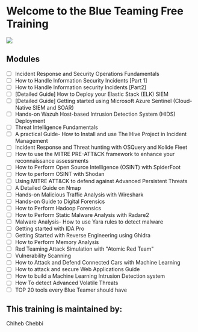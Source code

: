 # Welcome to the Blue Teaming Free Training 

![](https://lirp-cdn.multiscreensite.com/8217933a/dms3rep/multi/opt/A+4-Step+Guide+to+Building+An+Effective+Security+Operations+Center-640w.jpeg)

## Modules

- [ ] Incident Response and Security Operations Fundamentals
- [ ] How to Handle Information Security Incidents [Part 1]
- [ ] How to Handle Information security Incidents [Part2]
- [ ] [Detailed Guide]  How to Deploy your Elastic Stack (ELK) SIEM
- [ ] [Detailed Guide]  Getting started using Microsoft Azure Sentinel (Cloud-Native SIEM and SOAR)
- [ ] Hands-on Wazuh Host-based Intrusion Detection System (HIDS) Deployment
- [ ] Threat Intelligence Fundamentals
- [ ] A practical Guide- How to Install and use The Hive Project in Incident Management
- [ ] Incident Response and Threat hunting with OSQuery and Kolide Fleet
- [ ] How to use the MITRE PRE-ATT&CK framework to enhance your reconnaissance assessments
- [ ] How to Perform Open Source Intelligence (OSINT) with SpiderFoot
- [ ] How to perform OSINT with Shodan
- [ ] Using MITRE ATT&CK to defend against Advanced Persistent Threats
- [ ] A Detailed Guide on Nmap
- [ ] Hands-on Malicious Traffic Analysis with Wireshark
- [ ] Hands-on Guide to Digital Forensics
- [ ] How to Perform Hadoop Forensics
- [ ] How to Perform Static Malware Analysis with Radare2
- [ ] Malware Analysis- How to use Yara rules to detect malware
- [ ] Getting started with IDA Pro
- [ ] Getting Started with Reverse Engineering using Ghidra
- [ ] How to Perform Memory Analysis
- [ ] Red Teaming Attack Simulation with "Atomic Red Team"
- [ ] Vulnerability Scanning
- [ ] How to Attack and Defend Connected Cars with Machine Learning 
- [ ] How to attack and secure Web Applications Guide
- [ ] How to build a Machine Learning Intrusion Detection system
- [ ] How To detect Advanced Volatile Threats
- [ ] TOP 20 tools every Blue Teamer should have

## This training is maintained by:
Chiheb Chebbi

 
